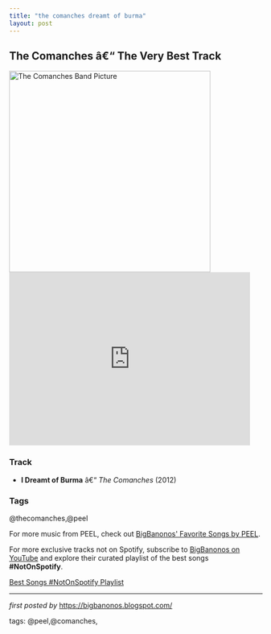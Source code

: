 ```yaml
---
title: "the comanches dreamt of burma"
layout: post
---
```

<h2>The Comanches â€“ The Very Best Track</h2> <div > <img src="https://indianmusicmug.com/wp-content/uploads/2018/03/Peel_bandpic-768x509.jpg" alt="The Comanches Band Picture" width="400" />
</div> <iframe allowfullscreen="" frameborder="0" height="344" src="https://www.youtube.com/embed/MN7qBU_mnFk" width="95%"></iframe> <h3>Track</h3>
<ul> <li><strong>I Dreamt of Burma</strong> â€“ <em>The Comanches</em> (2012)</li>
</ul> <h3>Tags</h3>
<p>@thecomanches,@peel</p> <p>For more music from PEEL, check out <a href="https://bigbanonos.blogspot.com/2024/11/peel-3-songs.html" target="_blank">BigBanonos' Favorite Songs by PEEL</a>.</p>


<!--Subscribe and Playlist Links-->
<div>
    <p>For more exclusive tracks not on Spotify, subscribe to <a href="https://www.youtube.com/@BigBanonos" target="_blank">BigBanonos on YouTube</a> and explore their curated playlist of the best songs <strong>#NotOnSpotify</strong>.</p>
    <p><a href="https://www.youtube.com/playlist?list=PLtuNtuTatqI0kFahUCbtbfenC_ET5O_tr" target="_blank">Best Songs #NotOnSpotify Playlist<br /></a></p></div>

<hr />

<p><em>first posted by</em> <a href="https://bigbanonos.blogspot.com/" rel="noopener" target="_new">https://bigbanonos.blogspot.com/</a></p>

<p>tags: @peel,@comanches,</p>
